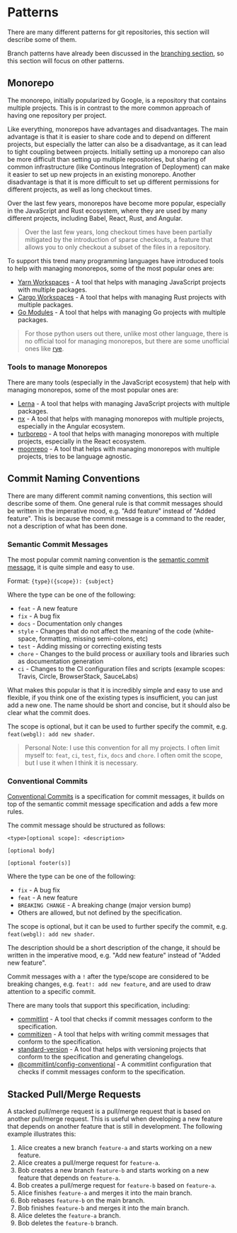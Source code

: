 # Patterns

There are many different patterns for git repositories, this section will describe some of them.

Branch patterns have already been discussed in the [branching section](./01-branches.md), so this section will focus on
other patterns.

## Monorepo

The monorepo, initially popularized by Google, is a repository that contains multiple projects. This is in contrast to
the more common approach of having one repository per project.

Like everything, monorepos have advantages and disadvantages. The main advantage is that it is easier to share code and
to depend on different projects, but especially the latter can also be a disadvantage, as it can lead to tight coupling
between projects. Initially setting up a monorepo can also be more difficult than setting up multiple repositories, but
sharing of common infrastructure (like Continous Integration of Deployment) can make it easier to set up new projects in
an existing monorepo. Another disadvantage is that it is more difficult to set up different permissions for different
projects, as well as long checkout times.

Over the last few years, monorepos have become more popular, especially in the JavaScript and Rust ecosystem, where they
are used by many different projects, including Babel, React, Rust, and Angular.

> Over the last few years, long checkout times have been partially mitigated by the introduction of sparse checkouts, a
> feature that allows you to only checkout a subset of the files in a repository.

To support this trend many programming languages have introduced tools to help with managing monorepos, some of the most
popular ones are:

* [Yarn Workspaces](https://classic.yarnpkg.com/en/docs/workspaces/) - A tool that helps with managing JavaScript
  projects with multiple packages.
* [Cargo Workspaces](https://doc.rust-lang.org/book/ch14-03-cargo-workspaces.html) - A tool that helps with managing
  Rust projects with multiple packages.
* [Go Modules](https://blog.golang.org/using-go-modules) - A tool that helps with managing Go projects with multiple
  packages.

> For those python users out there, unlike most other language, there is no official tool for managing monorepos, but
> there are some unofficial ones like [rye](https://github.com/mitsuhiko/rye).

### Tools to manage Monorepos

There are many tools (especially in the JavaScript ecosystem) that help with managing monorepos, some of the most
popular ones are:

* [Lerna](https://lerna.js.org/) - A tool that helps with managing JavaScript projects with multiple packages.
* [nx](https://nx.dev/) - A tool that helps with managing monorepos with multiple projects, especially in the Angular
  ecosystem.
* [turborepo](https://turborepo.dev/) - A tool that helps with managing monorepos with multiple projects, especially in
  the React ecosystem.
* [moonrepo](https://moonrepo.dev/) - A tool that helps with managing monorepos with multiple projects, tries to be
  language agnostic.

## Commit Naming Conventions

There are many different commit naming conventions, this section will describe some of them. One general rule is that
commit messages should be written in the imperative mood, e.g. "Add feature" instead of "Added feature". This is because
the commit message is a command to the reader, not a description of what has been done.

### Semantic Commit Messages

The most popular commit naming convention is
the [semantic commit message](https://seesparkbox.com/foundry/semantic_commit_messages), it is quite simple and easy to
use.

Format: `{type}({scope}): {subject}`

Where the type can be one of the following:

* `feat` - A new feature
* `fix` - A bug fix
* `docs` - Documentation only changes
* `style` - Changes that do not affect the meaning of the code (white-space, formatting, missing semi-colons, etc)
* `test` - Adding missing or correcting existing tests
* `chore` - Changes to the build process or auxiliary tools and libraries such as documentation generation
* `ci` - Changes to the CI configuration files and scripts (example scopes: Travis, Circle, BrowserStack, SauceLabs)

What makes this popular is that it is incredibly simple and easy to use and flexible, if you think one of the existing
types is insufficient, you can just add a new one. The name should be short and concise, but it should also be clear
what the commit does.

The scope is optional, but it can be used to further specify the commit, e.g. `feat(webgl): add new shader`.

> Personal Note: I use this convention for all my projects. I often limit myself to: `feat`, `ci`, `test`, `fix`, `docs`
> and `chore`. I often omit the scope, but I use it when I think it is necessary.

### Conventional Commits

[Conventional Commits](https://www.conventionalcommits.org/en/v1.0.0/) is a specification for commit messages, it builds
on top of the semantic commit message specification and adds a few more rules.

The commit message should be structured as follows:

```text
<type>[optional scope]: <description>

[optional body]

[optional footer(s)]
```

Where the type can be one of the following:

* `fix` - A bug fix
* `feat` - A new feature
* `BREAKING CHANGE` - A breaking change (major version bump)
* Others are allowed, but not defined by the specification.

The scope is optional, but it can be used to further specify the commit, e.g. `feat(webgl): add new shader`.

The description should be a short description of the change, it should be written in the imperative mood, e.g. "Add new
feature" instead of "Added new feature".

Commit messages with a `!` after the type/scope are considered to be breaking changes, e.g. `feat!: add new feature`,
and are used to draw attention to a specific commit.

There are many tools that support this specification, including:

* [commitlint](https://commitlint.js.org/) - A tool that checks if commit messages conform to the specification.
* [commitizen](http://commitizen.github.io/cz-cli/) - A tool that helps with writing commit messages that conform to the
  specification.
* [standard-version](https://github.com/conventional-changelog/standard-version) - A tool that helps with versioning
  projects that conform to the specification and generating changelogs.
* [@commitlint/config-conventional](https://github.com/conventional-changelog/commitlint/tree/master/%40commitlint/config-conventional) -
  A commitlint configuration that checks if commit messages conform to the specification.

## Stacked Pull/Merge Requests

A stacked pull/merge request is a pull/merge request that is based on another pull/merge request. This is useful when
developing a new feature that depends on another feature that is still in development. The following example illustrates
this:

1. Alice creates a new branch `feature-a` and starts working on a new feature.
2. Alice creates a pull/merge request for `feature-a`.
3. Bob creates a new branch `feature-b` and starts working on a new feature that depends on `feature-a`.
4. Bob creates a pull/merge request for `feature-b` based on `feature-a`.
5. Alice finishes `feature-a` and merges it into the main branch.
6. Bob rebases `feature-b` on the main branch.
7. Bob finishes `feature-b` and merges it into the main branch.
8. Alice deletes the `feature-a` branch.
9. Bob deletes the `feature-b` branch.

